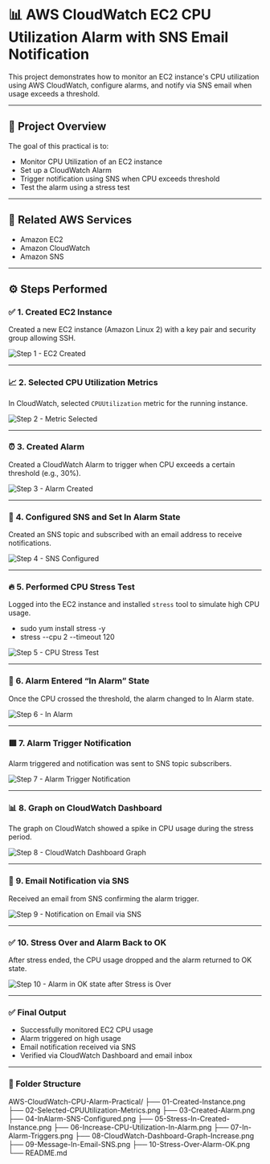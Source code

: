 # 📊 AWS CloudWatch EC2 CPU Utilization Alarm with SNS Email Notification

This project demonstrates how to monitor an EC2 instance's CPU utilization using AWS CloudWatch, configure alarms, and notify via SNS email when usage exceeds a threshold.

---

## 🧾 Project Overview

The goal of this practical is to:
- Monitor CPU Utilization of an EC2 instance
- Set up a CloudWatch Alarm
- Trigger notification using SNS when CPU exceeds threshold
- Test the alarm using a stress test

---

## 📎 Related AWS Services
- Amazon EC2
- Amazon CloudWatch
- Amazon SNS

---

## ⚙️ Steps Performed

### ✅ 1. Created EC2 Instance  
Created a new EC2 instance (Amazon Linux 2) with a key pair and security group allowing SSH.

![Step 1 - EC2 Created](01-Created-Instance.png)

---

### 📈 2. Selected CPU Utilization Metrics  
In CloudWatch, selected `CPUUtilization` metric for the running instance.

![Step 2 - Metric Selected](02-Selected-CPUUtilization-Metrics.png)

---

### ⏰ 3. Created Alarm  
Created a CloudWatch Alarm to trigger when CPU exceeds a certain threshold (e.g., 30%).

![Step 3 - Alarm Created](03-Created-Alarm.png)

---

### 📩 4. Configured SNS and Set In Alarm State  
Created an SNS topic and subscribed with an email address to receive notifications.

![Step 4 - SNS Configured](04-InAlarm-SNS-Configured.png)

---

### 🔥 5. Performed CPU Stress Test  
Logged into the EC2 instance and installed `stress` tool to simulate high CPU usage.

- sudo yum install stress -y
- stress --cpu 2 --timeout 120

![Step 5 - CPU Stress Test](05-Stress-In-Created-Instance.png)

---

### 🚨 6. Alarm Entered “In Alarm” State
Once the CPU crossed the threshold, the alarm changed to In Alarm state.

![Step 6 - In Alarm](06-Increase-CPU-Utilization-In-Alarm.png)

---

### 🟥 7. Alarm Trigger Notification
Alarm triggered and notification was sent to SNS topic subscribers.

![Step 7 - Alarm Trigger Notification](07-In-Alarm-Triggers.png)

---

### 📊 8. Graph on CloudWatch Dashboard
The graph on CloudWatch showed a spike in CPU usage during the stress period.

![Step 8 - CloudWatch Dashboard Graph](08-CloudWatch-Dashboard-Graph-Increase.png)

---

### 📧 9. Email Notification via SNS
Received an email from SNS confirming the alarm trigger.

![Step 9 - Notification on Email via SNS](09-Message-In-Email-SNS.png)

---

### ✅ 10. Stress Over and Alarm Back to OK
After stress ended, the CPU usage dropped and the alarm returned to OK state.

![Step 10 - Alarm in OK state after Stress is Over](10-Stress-Over-Alarm-OK.png)

---

### ✅ Final Output
- Successfully monitored EC2 CPU usage
- Alarm triggered on high usage
- Email notification received via SNS
- Verified via CloudWatch Dashboard and email inbox

---

### 📂 Folder Structure

AWS-CloudWatch-CPU-Alarm-Practical/
    ├── 01-Created-Instance.png
    ├── 02-Selected-CPUUtilization-Metrics.png
    ├── 03-Created-Alarm.png
    ├── 04-InAlarm-SNS-Configured.png
    ├── 05-Stress-In-Created-Instance.png
    ├── 06-Increase-CPU-Utilization-In-Alarm.png
    ├── 07-In-Alarm-Triggers.png
    ├── 08-CloudWatch-Dashboard-Graph-Increase.png
    ├── 09-Message-In-Email-SNS.png
    ├── 10-Stress-Over-Alarm-OK.png
    └── README.md
